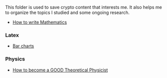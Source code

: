 This folder is used to save crypto content that interests me. It also helps me to organize the topics I studied and some ongoing research.

- [How to write Mathematics](https://entropiesschool.sciencesconf.org/data/How_to_Write_Mathematics.pdf)

### Latex

- [Bar charts](https://github.com/f0nzie/tikz_bars)

### Physics

- [How to become a GOOD Theoretical Physicist](https://www.goodtheorist.science/index.html)